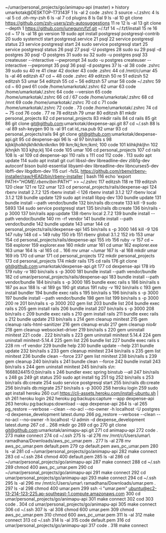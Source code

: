 ~/umar/personal_projects/go/animapu-api (master) » history                                                                                                                             umarkotak@DESKTOP-T73143F
    1  ls -al
    2  code .zshrc
    3  source ~/.zshrc
    4  ls -al
    5  cd .oh-my-zsh
    6  ls -al
    7  cd plugins
    8  ls 0al
    9  ls -al
   10  git clone https://github.com/zsh-users/zsh-autosuggestions
   11  re
   12  ls -al
   13  git clone --depth 1 https://github.com/junegunn/fzf.git ~/.fzf
   14  ~/.fzf/install
   15  re
   16  cd ~
   17  ls -al
   18  go version
   19  sudo apt install postgresql postgresql-contrib
   20  sudo systemctl start postgresql.service
   21  psql
   22  service postgresql status
   23  service postgresql start
   24  sudo service postgresql start
   25  service postgresql status
   26  psql
   27  psql -U postgres
   28  sudo su
   29  psql -d postgres
   30  psql -D postgres
   31  sudo su
   32  sudo -u postgres psql
   33  createuser --interactive --pwprompt
   34  sudo -u postgres createuser --interactive --pwprompt
   35  psql
   36  psql -d postgres
   37  ls -al
   38  code .zshrc
   39  sudo su
   40  re
   41  clear
   42  docker
   43  code .zshrc
   44  cd /mnt/c/umar
   45  ls -al
   46  editzsh
   47  cd ~
   48  code .zshrc
   49  editzsh
   50  re
   51  edizsh
   52  editzsh
   53  umar
   54  editzsh
   55  cd ~
   56  editzsh
   57  umar
   58  code ~/.zshrc
   59  cd ~
   60  pwd
   61  code /home/umarkotak/.zshrc
   62  umar
   63  code /home/umarkotak/.zshrc
   64  code --version
   65  code /home/umarkotak/.zshrc
   66  cd /
   67  code /home/umarkotak/.zshrc
   68  cd /mnt
   69  code /home/umarkotak/.zshrc
   70  cd c
   71  code /home/umarkotak/.zshrc
   72  code .
   73  code /home/umarkotak/.zshrc
   74  cd ~
   75  cod
   76  code .
   77  re
   78  editzsh
   79  umar
   80  editzsh
   81  mkdir personal_projects
   82  cd personal_projects
   83  mkdir rails
   84  cd rails
   85  git
   86  git clone git@github.com:umarkotak/dexpense-api.git
   87  cd ~/.ssh
   88  ls -al
   89  ssh-keygen
   90  ls -al
   91  cat id_rsa.pub
   92  umar
   93  cd personal_projects/rails
   94  git clone git@github.com:umarkotak/dexpense-api.git
   95  cd dexpense-api
   96  ls -al
   97  bin/rails s
   98  kjbkljholkhjlkhlkhlknlknlkn
   99  lkm;lkj;lkm;lkml;
  100  code
  101  klihkjhkljhn
  102  jkhnjkh
  103  kjhp;klj
  104  code
  105  umar
  106  cd personal_projects
  107  cd rails
  108  ls -al
  109  cd dexpense-api
  110  rails s
  111  cod
  112  code .
  113  sudo apt update
  114  sudo apt install git curl libssl-dev libreadline-dev zlib1g-dev autoconf bison build-essential libyaml-dev libreadline-dev libncurses5-dev libffi-dev libgdbm-dev
  115  curl -fsSL https://github.com/rbenv/rbenv-installer/raw/HEAD/bin/rbenv-installer | bash
  116  echo 'export PATH="$HOME/.rbenv/bin:$PATH"' >> ~/.zshrc
  117  editzsh
  118  re
  119  editzsh
  120  clear
  121  re
  122  umar
  123  cd personal_projects/rails/dexpense-api
  124  rbenv install 2.7.2
  125  rbenv install -l
  126  rbenv install 3.1.2
  127  rbenv local 3.1.2
  128  bundle update
  129  sudo apt install libpq-dev
  130  bundle update
  131  bundle install --path vendor/bundle
  132  bin/rails db:create
  133  kill -9 sudo 5893
  134  sudo service postgresql start
  135  bin/rails db:create
  136  bin/rails -p 3000
  137  bin/rails app:update
  138  rbenv local 2.7.2
  139  bundle install --path vendor/bundle
  140  rm -rf vendor
  141  bundle install --path vendor/bundle
  142  bundle update
  143  umar
  144  cd personal_projects/rails/dexpense-api
  145  bin/rails s -p 3000
  146  kill -9 126
  147  ruby
  148  cd ~
  149  ruby
  150  irb
  151  rbenv global 3.1.2
  152  irb
  153  umar
  154  cd personal_projects/rails/dexpense-api
  155  irb
  156  ruby -v
  157  cd ~
  158  explorer
  159  explorer.exe
  160  mkdir umar
  161  cd umar
  162  explorer.exe
  163  umar
  164  ls -al
  165  cd ..
  166  mv umar ~/umar
  167  ls -al
  168  mkdir umar
  169  irb
  170  cd umar
  171  cd personal_projects
  172  mkdir personal_projects
  173  cd personal_projects
  174  mkdir rails
  175  cd rails
  176  git clone git@github.com:umarkotak/dexpense-api.git
  177  cd dexpense-api
  178  irb
  179  ruby -v
  180  bin/rails s -p 3000
  181  bundle install --path vendor/bundle
  182  cd umar/personal_projects/rails/dexpense-api
  183  bundle install --path vendor/bundle
  184  bin/rails s -p 3000
  185  bundle exec rails s
  186  bin/rails s
  187  ps aux
  188  ls -al
  189  gs
  190  git status
  191  ruby -v
  192  bin/rails c
  193  gem install bundler
  194  bundle exec rails s
  195  bin/rails s
  196  bin/rails s -p 3000
  197  bundle install --path vendor/bundle
  198  gem list
  199  bin/rails s -p 3000
  200  re
  201  bin/rails s -p 3000
  202  gem list
  203  bundle list
  204  bundle exec rails s
  205  gem install rails
  206  bundle install
  207  bin/rails s -p 3000
  208  bin/rails c
  209  bundle exec rails s
  210  gem install rails
  211  bundle exec rails s
  212  bundle update
  213  bin/rails s
  214  gem cleanup minitest
  215  gem cleanup rails-html-sanitizer
  216  gem cleanup erubi
  217  gem cleanup nio4r
  218  gem cleanup websocket-driver
  219  bin/rails s
  220  gem uninstall minitest
  221  code .
  222  bin/rails s
  223  gem uninstall minitest 5.14.4
  224  gem uninstall minitest-5.14.4
  225  gem list
  226  bundle list
  227  bundle exec rails s
  228  rm -rf vendor
  229  bundle help
  230  bundle update --help
  231  bundle update
  232  bin/rails s
  233  gem cleanup minitest
  234  bin/rails s
  235  gem list minitest
  236  bundle clean --force
  237  gem list minitest
  238  bin/rails s
  239  gem cleanup
  240  bin/rails s
  241  bundle clean --force
  242  bundle install
  243  bin/rails s
  244  gem uninstall minitest
  245  bin/rails s\n: 1668824415:0;bin/rails s
  246  bundler exec spring binstub --all
  247  bin/rails s
  248  gs
  249  git status
  250  sudo apt install tig
  251  tig
  252  bin/rails s
  253  bin/rails db:create
  254  sudo service postgresql start
  255  bin/rails db:create
  256  bin/rails db:migrate
  257  bin/rails s -p 3000
  258  heroku login
  259  sudo apt install heroku
  260  curl https://cli-assets.heroku.com/install-ubuntu.sh | sh
  261  heroku login
  262  heroku pg:backups:capture --app dexpense-api
  263  heroku pg:backups:download --app dexpense-api
  264  ls -al
  265  pg_restore --verbose --clean --no-acl --no-owner -h localhost -U postgres -d dexpense_development latest.dump
  266  pg_restore --verbose --clean --no-acl --no-owner -h localhost -U admin -d dexpense_development latest.dump
  267  cd ..
  268  mkdir go
  269  cd go
  270  git clone git@github.com:umarkotak/animapu-api.git
  271  cd animapu-api
  272  code .
  273  make connect
  274  cd ~/.ssh
  275  ls -al
  276  mv /mnt/c/Users/umar\ ramadhana/Downloads/aws_pc_umar.pem .
  277  ls -al
  278  mv aws_pc_umar.pem default.pem
  279  cp default.pem aws_pc_umar.pem
  280  ls -al
  281  cd ~/umar/personal_projects/go/animapu-api
  282  make connect
  283  cd ~/.ssh
  284  chmod 400 default.pem
  285  ls -al
  286  cd ~/umar/personal_projects/go/animapu-api
  287  make connect
  288  cd ~/.ssh
  289  chmod 400 aws_pc_umar.pem
  290  cd ~/umar/personal_projects/go/animapu-api
  291  make connect
  292  cd umar/personal_projects/go/animapu-api
  293  make connect
  294  cd ~/.ssh
  295  ls -al
  296  mv /mnt/c/Users/umar\ ramadhana/Downloads/umar.pem .
  297  ls -al
  298  chmod 400 umar.pem
  299  ssh -i "umar.pem" ubuntu@ec2-13-214-123-225.ap-southeast-1.compute.amazonaws.com
  300  cd umar/personal_projects/go/animapu-api
  301  make connect
  302  cod
  303  code .
  304  cd umar/personal_projects/go/animapu-api
  305  make connect
  306  cd ~/.ssh
  307  ls -al
  308  chmod 600 umar.pem
  309  chmod aws_pc_umar.pem
  310  chmod 600 aws_pc_umar.pem
  311  ls -al
  312  make connect
  313  cd ~/.ssh
  314  ls -al
  315  code default.pem
  316  cd umar/personal_projects/go/animapu-api
  317  code .
  318  make connect